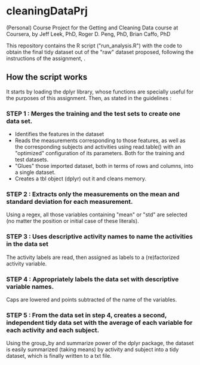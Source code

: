 # cleaningDataPrj
(Personal) Course Project for the Getting and Cleaning Data course at Coursera, by Jeff Leek, PhD, Roger D. Peng, PhD, Brian Caffo, PhD

This repository contains the R script ("run_analysis.R") with the code to obtain the final tidy dataset out of the "raw" dataset proposed, following the instructions of the assignment, .

## How the script works

It starts by loading the dplyr library, whose functions are specially useful for the purposes of this assignment. Then, as stated in the guidelines : 

### STEP 1 : Merges the training and the test sets to create one data set.

* Identifies the features in the dataset
* Reads the measurements corresponding to those features, as well as the corresponding subjects and activities using read.table() with an "optimized" configuration of its parameters. Both for the training and test datasets.
* "Glues" those imported dataset, both in terms of rows and columns, into a single dataset.
* Creates a tbl object (dplyr) out it and cleans memory.

### STEP 2 : Extracts only the measurements on the mean and standard deviation for each measurement. 

Using a regex, all those variables containing "mean" or "std" are selected (no matter the position or initial case of these literals).

### STEP 3 : Uses descriptive activity names to name the activities in the data set

The activity labels are read, then assigned as labels to a (re)factorized activity variable.

### STEP 4 : Appropriately labels the data set with descriptive variable names. 

Caps are lowered and points subtracted of the name of the variables.

### STEP 5 : From the data set in step 4, creates a second, independent tidy data set with the average of each variable for each activity and each subject.

Using the group_by and summarize power of the dplyr package, the dataset is easily summarized (taking means) by activity and subject into a tidy dataset, which is finally written to a txt file. 









